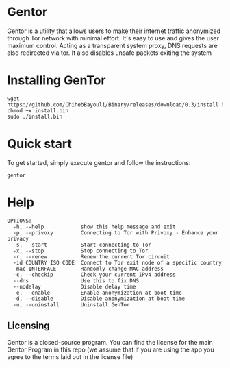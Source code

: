 # Gentor

Gentor is a utility that allows users to make their internet traffic anonymized through Tor network with minimal effort. It's easy to use and gives the user maximum control.
Acting as a transparent system proxy, DNS requests are also redirected via tor. It also disables unsafe packets exiting the system

# Installing GenTor

    wget https://github.com/ChihebBayouli/Binary/releases/download/0.3/install.bin
    chmod +x install.bin
    sudo ./install.bin

# Quick start
To get started, simply execute gentor and follow the instructions:
    
    gentor

# Help
    OPTIONS:
      -h, --help            show this help message and exit
      -p, --privoxy         Connecting to Tor with Privoxy - Enhance your privacy
      -s, --start           Start connecting to Tor
      -x, --stop            Stop connecting to Tor
      -r, --renew           Renew the current Tor circuit
      -id COUNTRY ISO CODE  Connect to Tor exit node of a specific country
      -mac INTERFACE        Randomly change MAC address
      -c, --checkip         Check your current IPv4 address
      --dns                 Use this to fix DNS
      --nodelay             Disable delay time
      -e, --enable          Enable anonymization at boot time
      -d, --disable         Disable anonymization at boot time
      -u, --uninstall       Uninstall GenTor

## Licensing

Gentor is a closed-source program.
You can find the license for the main Gentor Program in this repo (we assume that if you are using the app you agree to the terms laid out in the license file)
